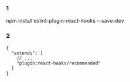 ### 1

npm install eslint-plugin-react-hooks --save-dev

### 2

```
{
  "extends": [
    // ...
    "plugin:react-hooks/recommended"
  ]
}

```
